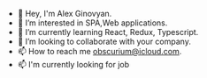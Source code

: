 - 👋 Hey, I'm Alex Ginovyan.
- 👀 I’m interested in SPA,Web applications.
- 🌱 I’m currently learning React, Redux, Typescript.
- 💞️ I’m looking to collaborate with your company.
- 📫 How to reach me obscurium@icloud.com.
- 📫 I'm currently looking for job
<!---
webobscure/webobscure is a ✨ special ✨ repository because its `README.md` (this file) appears on your GitHub profile.
You can click the Preview link to take a look at your changes.
--->
